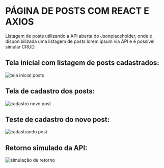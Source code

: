# PÁGINA DE POSTS COM REACT E AXIOS
Listagem de posts utilizando a API aberta do Jsonplaceholder, onde é disponibilizada uma listagem de posts lorem ipsum via API e é possível simular CRUD. 

## Tela inicial com listagem de posts cadastrados:
![tela inicial posts](https://github.com/edersonabreu/posts-react-axios/assets/29956737/78f18d80-deb2-4343-83f9-b659f9f117db)

## Tela de cadastro dos posts:
![cadastro novo post](https://github.com/edersonabreu/posts-react-axios/assets/29956737/2297f182-c0f3-4cd1-afaa-ba97ff8e3a74)

## Teste de cadastro do novo post:
![cadastrando post](https://github.com/edersonabreu/posts-react-axios/assets/29956737/3d54f0c9-1773-44fa-89fe-26fd98e5a8b2)

## Retorno simulado da API: 
![simulação de retorno](https://github.com/edersonabreu/posts-react-axios/assets/29956737/01b4e94a-a584-43d2-aa75-e287bdd058e7)
